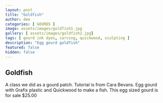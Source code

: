 ```yaml
---
layout: post
title: "Goldfish"
author: dee
categories: [ GOURDS ]
image: assets/images/goldfish1.jpg
gallery: [ assets/images/goldfish2.jpg]
tags: [ gourd ink dyes, carving, quickwood, sculpting ]
description: "Egg gourd goldfish"
featured: false
hidden: false
---
```


## Goldfish

A class we did as a gourd patch. Tutorial is from Cara Bevans. Egg gourd with Grafix plastic and Quickwood to make a fish.  This egg sized gourd is for sale $25.00
